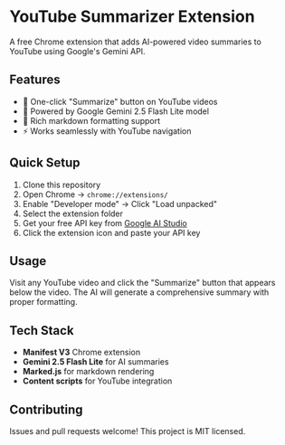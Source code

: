 # YouTube Summarizer Extension

A free Chrome extension that adds AI-powered video summaries to YouTube using Google's Gemini API.

## Features

- 🎯 One-click "Summarize" button on YouTube videos
- 🤖 Powered by Google Gemini 2.5 Flash Lite model
- 📝 Rich markdown formatting support
- ⚡ Works seamlessly with YouTube navigation

## Quick Setup

1. Clone this repository
2. Open Chrome → `chrome://extensions/`
3. Enable "Developer mode" → Click "Load unpacked"
4. Select the extension folder
5. Get your free API key from [Google AI Studio](https://aistudio.google.com/)
6. Click the extension icon and paste your API key

## Usage

Visit any YouTube video and click the "Summarize" button that appears below the video. The AI will generate a comprehensive summary with proper formatting.

## Tech Stack

- **Manifest V3** Chrome extension
- **Gemini 2.5 Flash Lite** for AI summaries
- **Marked.js** for markdown rendering
- **Content scripts** for YouTube integration

## Contributing

Issues and pull requests welcome! This project is MIT licensed.
